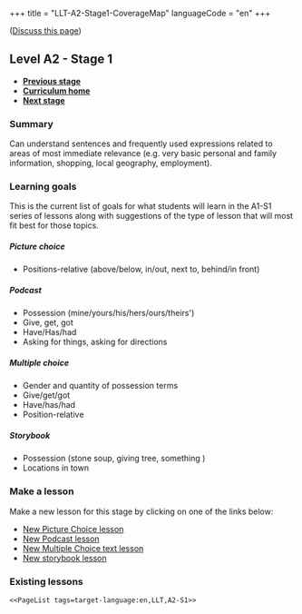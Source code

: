 +++
title = "LLT-A2-Stage1-CoverageMap"
languageCode = "en"
+++

([Discuss this page](/en/LLT-A2-Stage1-Talk))

## Level A2 - Stage 1

  - **[Previous stage](/en/LLT-A1-Stage3-CoverageMap)**
  - **[Curriculum home](/group/thelastlanguagetextbook/curriculum)**
  - **[Next stage](/en/LLT-A2-Stage2-CoverageMap)**

### Summary

Can understand sentences and frequently used expressions related to
areas of most immediate relevance (e.g. very basic personal and family
information, shopping, local geography, employment).

### Learning goals

This is the current list of goals for what students will learn in the
A1-S1 series of lessons along with suggestions of the type of lesson
that will most fit best for those topics.

##### Picture choice

  - Positions-relative (above/below, in/out, next to, behind/in front)

##### Podcast

  - Possession (mine/yours/his/hers/ours/theirs')
  - Give, get, got
  - Have/Has/had
  - Asking for things, asking for directions

##### Multiple choice

  - Gender and quantity of possession terms
  - Give/get/got
  - Have/has/had
  - Position-relative

##### Storybook

  - Possession (stone soup, giving tree, something )
  - Locations in town

### Make a lesson

Make a new lesson for this stage by clicking on one of the links below:

  - [New Picture Choice
    lesson](https://wikiotics.org/new/flashcard_deck?template=picture_choice&tag=LLT&tag=A2-S1&tag=target-language:en)
  - [New Podcast
    lesson](https://wikiotics.org/new/flashcard_deck?template=podcast&tag=LLT&tag=A2-S1&tag=target-language:en)
  - [New Multiple Choice text
    lesson](https://wikiotics.org/new/flashcard_deck?template=phrase_choice&tag=LLT&tag=A2-S1&tag=target-language:en)
  - [New storybook
    lesson](https://wikiotics.org/new/flashcard_deck?template=storybook&tag=LLT&tag=A2-S1&tag=target-language:en)

### Existing lessons

`<<PageList tags=target-language:en,LLT,A2-S1>>`
